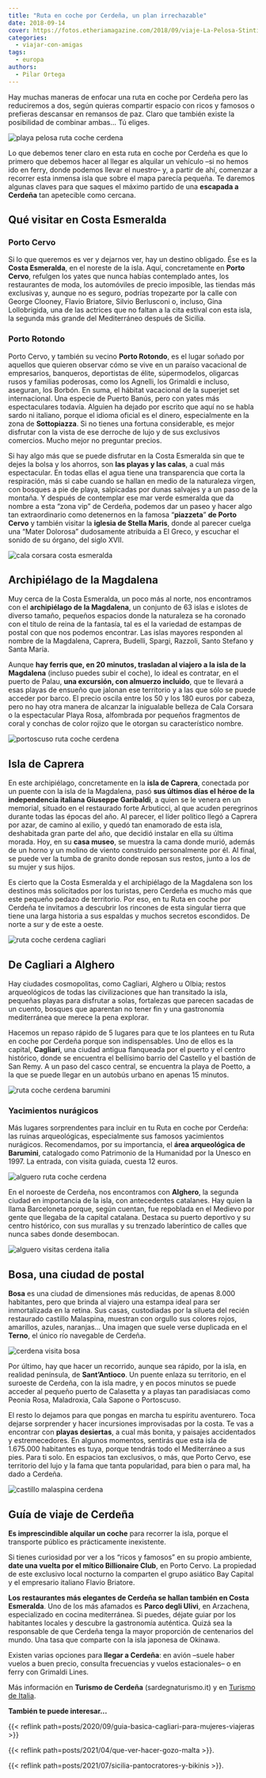 ```yaml
---
title: "Ruta en coche por Cerdeña, un plan irrechazable"
date: 2018-09-14
cover: https://fotos.etheriamagazine.com/2018/09/viaje-La-Pelosa-Stintino-Sardegna-e1550992140547.jpg
categories: 
  - viajar-con-amigas
tags: 
  - europa
authors: 
  - Pilar Ortega
---
```


Hay muchas maneras de enfocar una ruta en coche por Cerdeña pero las reduciremos a dos, 
según quieras compartir espacio con ricos y famosos o prefieras descansar en remansos de 
paz. Claro que también existe la posibilidad de combinar ambas... Tú eliges. 

![playa pelosa ruta coche cerdena](https://fotos.etheriamagazine.com/2018/09/viaje-La-Pelosa-Stintino-Sardegna-e1550992140547.jpg "La playa de La Pelosa es una de las imágenes idílicas de Cerdeña. © ENIT")

Lo que debemos tener claro en esta ruta en coche por Cerdeña es que lo primero que 
debemos hacer al llegar es alquilar un vehículo –si no hemos ido en ferry, donde podemos 
llevar el nuestro– y, a partir de ahí, comenzar a recorrer esta inmensa isla que sobre 
el mapa parecía pequeña. Te daremos algunas claves para que saques el máximo partido de 
una **escapada a Cerdeña** tan apetecible como cercana. 

## Qué visitar en Costa Esmeralda

### Porto Cervo

Si lo que queremos es ver y dejarnos ver, hay un destino obligado. Ése es la **Costa 
Esmeralda**, en el noreste de la isla. Aquí, concretamente en **Porto Cervo**, refulgen 
los yates que nunca habías contemplado antes, los restaurantes de moda, los automóviles 
de precio imposible, las tiendas más exclusivas y, aunque no es seguro, podrías 
tropezarte por la calle con George Clooney, Flavio Briatore, Silvio Berlusconi o, 
incluso, Gina Lollobrigida, una de las actrices que no faltan a la cita estival con esta 
isla, la segunda más grande del Mediterráneo después de Sicilia. 

### Porto Rotondo

Porto Cervo, y también su vecino **Porto Rotondo**, es el lugar soñado por aquellos que 
quieren observar cómo se vive en un paraíso vacacional de empresarios, banqueros, 
deportistas de élite, súpermodelos, oligarcas rusos y familias poderosas, como los 
Agnelli, los Grimaldi e incluso, aseguran, los Borbón. En suma, el hábitat vacacional de 
la superjet set internacional. Una especie de Puerto Banús, pero con yates más 
espectaculares todavía. Alguien ha dejado por escrito que aquí no se habla sardo ni 
italiano, porque el idioma oficial es el dinero, especialmente en la zona de 
**Sottopiazza**. Si no tienes una fortuna considerable, es mejor disfrutar con la vista 
de ese derroche de lujo y de sus exclusivos comercios. Mucho mejor no preguntar precios. 

Si hay algo más que se puede disfrutar en la Costa Esmeralda sin que te dejes la bolsa y 
los ahorros, son **las playas y las calas**, a cual más espectacular. En todas ellas el 
agua tiene una transparencia que corta la respiración, más si cabe cuando se hallan en 
medio de la naturaleza virgen, con bosques a pie de playa, salpicadas por dunas salvajes 
y a un paso de la montaña. Y después de contemplar ese mar verde esmeralda que da nombre 
a esta “zona vip” de Cerdeña, podemos dar un paseo y hacer algo tan extraordinario como 
detenernos en la famosa “**piazzeta**” **de Porto Cervo** y también visitar la **iglesia 
de Stella Maris**, donde al parecer cuelga una “Mater Dolorosa” dudosamente atribuida a 
El Greco, y escuchar el sonido de su órgano, del siglo XVII. 

![cala corsara costa esmeralda](https://fotos.etheriamagazine.com/2018/09/viaje-cerdena-Cala-Corsara-en-La-Magdalena-Costa-Esmeralda-e1550992185507.jpg "Cala Corsara, en el archipiélago de La Magdalena. © ENIT")

## Archipiélago de la Magdalena

Muy cerca de la Costa Esmeralda, un poco más al norte, nos encontramos con el 
**archipiélago de la Magdalena**, un conjunto de 63 islas e islotes de diverso tamaño, 
pequeños espacios donde la naturaleza se ha coronado con el título de reina de la 
fantasía, tal es el la variedad de estampas de postal con que nos podemos encontrar. Las 
islas mayores responden al nombre de la Magdalena, Caprera, Budelli, Spargi, Razzoli, 
Santo Stefano y Santa María. 

Aunque **hay ferris que, en 20 minutos, trasladan al viajero a la isla de la Magdalena** 
(incluso puedes subir el coche), lo ideal es contratar, en el puerto de Palau, **una 
excursión, con almuerzo incluido**, que te llevará a esas playas de ensueño que jalonan 
ese territorio y a las que sólo se puede acceder por barco. El precio oscila entre los 
50 y los 180 euros por cabeza, pero no hay otra manera de alcanzar la inigualable 
belleza de Cala Corsara o la espectacular Playa Rosa, alfombrada por pequeños fragmentos 
de coral y conchas de color rojizo que le otorgan su característico nombre. 

![portoscuso  ruta coche cerdena](https://fotos.etheriamagazine.com/2018/09/viaje-cerdena-Puesta-de-sol-e1550992250152.jpg "No te pierdas la puesta de sol en Portoscuso.")

## Isla de Caprera

En este archipiélago, concretamente en la **isla de Caprera**, conectada por un puente 
con la isla de la Magdalena, pasó **sus últimos días el héroe de la independencia 
italiana Giuseppe Garibaldi**, a quien se le venera en un memorial, situado en el 
restaurado forte Arbuticci, al que acuden peregrinos durante todas las épocas del año. 
Al parecer, el líder político llegó a Caprera por azar, de camino al exilio, y quedó tan 
enamorado de esta isla, deshabitada gran parte del año, que decidió instalar en ella su 
última morada. Hoy, en su **casa museo**, se muestra la cama donde murió, además de un 
horno y un molino de viento construido personalmente por él. Al final, se puede ver la 
tumba de granito donde reposan sus restos, junto a los de su mujer y sus hijos. 

Es cierto que la Costa Esmeralda y el archipiélago de la Magdalena son los destinos más 
solicitados por los turistas, pero Cerdeña es mucho más que este pequeño pedazo de 
territorio. Por eso, en tu Ruta en coche por Cerdeña te invitamos a descubrir los 
rincones de esta singular tierra que tiene una larga historia a sus espaldas y muchos 
secretos escondidos. De norte a sur y de este a oeste. 

![ruta coche cerdena cagliari](https://fotos.etheriamagazine.com/2018/09/viaje-cerdena-Cagliari-2-e1550992276643.jpg "Vista de Cagliari, la capital de Cerdeña, desde el puerto.")

## De Cagliari a Alghero

Hay ciudades cosmopolitas, como Cagliari, Alghero u Olbia; restos arqueológicos de todas 
las civilizaciones que han transitado la isla, pequeñas playas para disfrutar a solas, 
fortalezas que parecen sacadas de un cuento, bosques que aparentan no tener fin y una 
gastronomía mediterránea que merece la pena explorar. 

Hacemos un repaso rápido de 5 lugares para que te los plantees en tu Ruta en coche por 
Cerdeña porque son indispensables. Uno de ellos es la capital, **Cagliari**, una ciudad 
antigua flanqueada por el puerto y el centro histórico, donde se encuentra el bellísimo 
barrio del Castello y el bastión de San Remy. A un paso del casco central, se encuentra 
la playa de Poetto, a la que se puede llegar en un autobús urbano en apenas 15 minutos. 

![ruta coche cerdena barumini](https://fotos.etheriamagazine.com/2018/09/viaje-cerdena-Nurage-Barumini-e1550992322193.jpg "Área arqueológica de Barumini.")

### Yacimientos nurágicos

Más lugares sorprendentes para incluir en tu Ruta en coche por Cerdeña: las ruinas 
arqueológicas, especialmente sus famosos yacimientos nurágicos. Recomendamos, por su 
importancia, el **área arqueológica de Barumini**, catalogado como Patrimonio de la 
Humanidad por la Unesco en 1997. La entrada, con visita guiada, cuesta 12 euros. 

![alguero  ruta coche cerdena](https://fotos.etheriamagazine.com/2018/09/viaje-cerdena-Alghero-arquitectura-e1550992356727.jpg "Arquitectura de Alguero.")

En el noroeste de Cerdeña, nos encontramos con **Alghero**, la segunda ciudad en 
importancia de la isla, con antecedentes catalanes. Hay quien la llama Barceloneta 
porque, según cuentan, fue repoblada en el Medievo por gente que llegaba de la capital 
catalana. Destaca su puerto deportivo y su centro histórico, con sus murallas y su 
trenzado laberíntico de calles que nunca sabes donde desembocan. 

![alguero visitas cerdena italia](https://fotos.etheriamagazine.com/2018/09/viaje-cerdena-Alghero-e1550992398190.jpg "Alguero es la segunda ciudad en importancia de la isla.")

## Bosa, una ciudad de postal

**Bosa** es una ciudad de dimensiones más reducidas, de apenas 8.000 habitantes, pero 
que brinda al viajero una estampa ideal para ser inmortalizada en la retina. Sus casas, 
custodiadas por la silueta del recién restaurado castillo Malaspina, muestran con 
orgullo sus colores rojos, amarillos, azules, naranjas… Una imagen que suele verse 
duplicada en el **Terno**, el único río navegable de Cerdeña. 

![cerdena visita bosa](https://fotos.etheriamagazine.com/2018/09/viaje-cerdena-Bosa-ciudad-e1550992453122.jpg "Bosa, un pueblo de postal.")

Por último, hay que hacer un recorrido, aunque sea rápido, por la isla, en realidad 
península, de **Sant’Antioco**. Un puente enlaza su territorio, en el suroeste de 
Cerdeña, con la isla madre, y en pocos minutos se puede acceder al pequeño puerto de 
Calasetta y a playas tan paradisiacas como Peonia Rosa, Maladroxia, Cala Sapone o 
Portoscuso. 

El resto lo dejamos para que pongas en marcha tu espíritu aventurero. Toca dejarse 
sorprender y hacer incursiones improvisadas por la costa. Te vas a encontrar con 
**playas desiertas**, a cual más bonita, y paisajes accidentados y estremecedores. En 
algunos momentos, sentirás que esta isla de 1.675.000 habitantes es tuya, porque tendrás 
todo el Mediterráneo a sus pies. Para ti solo. En espacios tan exclusivos, o más, que 
Porto Cervo, ese territorio del lujo y la fama que tanta popularidad, para bien o para 
mal, ha dado a Cerdeña. 

![castillo malaspina cerdena](https://fotos.etheriamagazine.com/2018/09/viaje-cerdena-Bosa-e1550992505332.jpg "El castillo de Malaspina preside esta panorámica de Bosa.")

## Guía de viaje de Cerdeña

**Es imprescindible alquilar un coche** para recorrer la isla, porque el transporte 
público es prácticamente inexistente. 

Si tienes curiosidad por ver a los “ricos y famosos” en su propio ambiente, **date una 
vuelta por el mítico Billionaire Club**, en Porto Cervo. La propiedad de este exclusivo 
local nocturno la comparten el grupo asiático Bay Capital y el empresario italiano 
Flavio Briatore. 

**Los restaurantes más elegantes de Cerdeña se hallan también en Costa Esmeralda**. Uno 
de los más afamados es **Parco degli Ulivi**, en Arzachena, especializado en cocina 
mediterránea. Si puedes, déjate guiar por los habitantes locales y descubre la 
gastronomía auténtica. Quizá sea la responsable de que Cerdeña tenga la mayor proporción 
de centenarios del mundo. Una tasa que comparte con la isla japonesa de Okinawa. 

Existen varias opciones para **llegar a Cerdeña**: en avión –suele haber vuelos a buen 
precio, consulta frecuencias y vuelos estacionales– o en ferry con Grimaldi Lines. 

Más información en **Turismo de Cerdeña** (sardegnaturismo.it) y en [Turismo de 
Italia](http://www.italia.it/es/home.html). 

**También te puede interesar...** 

{{< reflink path=posts/2020/09/guia-basica-cagliari-para-mujeres-viajeras >}} 

{{< reflink path=posts/2021/04/que-ver-hacer-gozo-malta >}}. 

{{< reflink path=posts/2021/07/sicilia-pantocratores-y-bikinis >}}.
